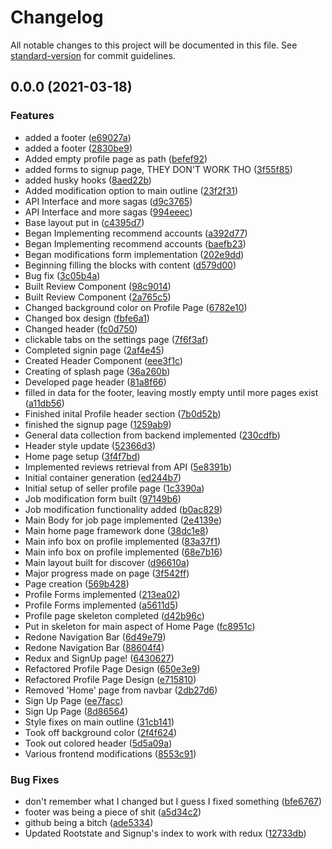 # Changelog

All notable changes to this project will be documented in this file. See [standard-version](https://github.com/conventional-changelog/standard-version) for commit guidelines.

## 0.0.0 (2021-03-18)

### Features

- added a footer ([e69027a](https://github.com/jakezam/crabapple-conglomerate/commit/e69027af56b76c599ad65b5bdbf4a03ded5559bd))
- added a footer ([2830be9](https://github.com/jakezam/crabapple-conglomerate/commit/2830be950eb649dc44ac0f0385b1552d09f0174e))
- Added empty profile page as path ([befef92](https://github.com/jakezam/crabapple-conglomerate/commit/befef9276c006e0e9e4d49ad1f8d71119e7b8b26))
- added forms to signup page, THEY DON'T WORK THO ([3f55f85](https://github.com/jakezam/crabapple-conglomerate/commit/3f55f8553df6d4f56bd028d65b254f19ccad2ef3))
- added husky hooks ([8aed22b](https://github.com/jakezam/crabapple-conglomerate/commit/8aed22bd2d222afacdc5797224f0179dbf7ccf26))
- Added modification option to main outline ([23f2f31](https://github.com/jakezam/crabapple-conglomerate/commit/23f2f312e59ebfb4fcd09ae5de40b6f671b83c6d))
- API Interface and more sagas ([d9c3765](https://github.com/jakezam/crabapple-conglomerate/commit/d9c3765f211e5f108922b189588ea50ef1e775a9))
- API Interface and more sagas ([994eeec](https://github.com/jakezam/crabapple-conglomerate/commit/994eeec97e706f93eb2595e83856418fdd162894))
- Base layout put in ([c4395d7](https://github.com/jakezam/crabapple-conglomerate/commit/c4395d7307accb172ebb6c39470a6792c2cfa7a7))
- Began Implementing recommend accounts ([a392d77](https://github.com/jakezam/crabapple-conglomerate/commit/a392d7796fb897a97792cd053874aec54ef476fd))
- Began Implementing recommend accounts ([baefb23](https://github.com/jakezam/crabapple-conglomerate/commit/baefb23afebc8ed2ca28f53cb784fd5c09db77cb))
- Began modifications form implementation ([202e9dd](https://github.com/jakezam/crabapple-conglomerate/commit/202e9dd906258e7b540ec533f19185b9c46eeaee))
- Beginning filling the blocks with content ([d579d00](https://github.com/jakezam/crabapple-conglomerate/commit/d579d00560628310a67ab0e28faeb89c8717e066))
- Bug fix ([3c05b4a](https://github.com/jakezam/crabapple-conglomerate/commit/3c05b4a1fdb476ceea827c5014ba86bd8cecc0f1))
- Built Review Component ([98c9014](https://github.com/jakezam/crabapple-conglomerate/commit/98c9014375d27a17fdba305553ee0d9aa4490965))
- Built Review Component ([2a765c5](https://github.com/jakezam/crabapple-conglomerate/commit/2a765c566bb69994ff8ee0bd925f5fa1deb76256))
- Changed background color on Profile Page ([6782e10](https://github.com/jakezam/crabapple-conglomerate/commit/6782e101f101b3e0308a7b70b08e33e74c1a648a))
- Changed box design ([fbfe6a1](https://github.com/jakezam/crabapple-conglomerate/commit/fbfe6a112944cd2e1e8f9702e9322440fdfb278a))
- Changed header ([fc0d750](https://github.com/jakezam/crabapple-conglomerate/commit/fc0d75060b019fd205db1b4fb16c6fedf248fba9))
- clickable tabs on the settings page ([7f6f3af](https://github.com/jakezam/crabapple-conglomerate/commit/7f6f3af822a019cbf84cc78bf4fe70ec9a3d9c0c))
- Completed signin page ([2af4e45](https://github.com/jakezam/crabapple-conglomerate/commit/2af4e456e950f5a605537569c5d0ce009dda2aa1))
- Created Header Component ([eee3f1c](https://github.com/jakezam/crabapple-conglomerate/commit/eee3f1ca70ae2e5f97f085b748c08e5a4f28231f))
- Creating of splash page ([36a260b](https://github.com/jakezam/crabapple-conglomerate/commit/36a260b1d2472d57cec8dbeca90368051d58f8c6))
- Developed page header ([81a8f66](https://github.com/jakezam/crabapple-conglomerate/commit/81a8f66021fda467af587a5da3d7f40750a3d0af))
- filled in data for the footer, leaving mostly empty until more pages exist ([a11db56](https://github.com/jakezam/crabapple-conglomerate/commit/a11db5694624fa6a8a47a6b295430fbd56c623c2))
- Finished inital Profile header section ([7b0d52b](https://github.com/jakezam/crabapple-conglomerate/commit/7b0d52beaf5d7813d442b60867b9641e150d74fe))
- finished the signup page ([1259ab9](https://github.com/jakezam/crabapple-conglomerate/commit/1259ab9d57b2abea3cb237a791f9c2f46cc3751a))
- General data collection from backend implemented ([230cdfb](https://github.com/jakezam/crabapple-conglomerate/commit/230cdfba3aace06ba014721527c7040f432a6a28))
- Header style update ([52366d3](https://github.com/jakezam/crabapple-conglomerate/commit/52366d320a8315f75836ae43543152b2d02ef345))
- Home page setup ([3f4f7bd](https://github.com/jakezam/crabapple-conglomerate/commit/3f4f7bdbb817c52b136832d75447051954764b79))
- Implemented reviews retrieval from API ([5e8391b](https://github.com/jakezam/crabapple-conglomerate/commit/5e8391bc32a2d43700e978c79139833a8fd51383))
- Initial container generation ([ed244b7](https://github.com/jakezam/crabapple-conglomerate/commit/ed244b746d7847dd79701057850a1ac8d4bb0ba5))
- Initial setup of seller profile page ([1c3390a](https://github.com/jakezam/crabapple-conglomerate/commit/1c3390a4e1ae12cd6b2af7c58cd4b1fbd573d3bc))
- Job modification form built ([97149b6](https://github.com/jakezam/crabapple-conglomerate/commit/97149b66d552213c537920e6fa9465f961e7f626))
- Job modification functionality added ([b0ac829](https://github.com/jakezam/crabapple-conglomerate/commit/b0ac829dec3919cd1efc2fc3d72f546d8fd7747e))
- Main Body for job page implemented ([2e4139e](https://github.com/jakezam/crabapple-conglomerate/commit/2e4139e6b9a338811b624deed81a76800b40ffdc))
- Main home page framework done ([38dc1e8](https://github.com/jakezam/crabapple-conglomerate/commit/38dc1e8b96e67879574a620b6a7a73e2be213eee))
- Main info box on profile implemented ([83a37f1](https://github.com/jakezam/crabapple-conglomerate/commit/83a37f187418bbe9a266ffc37912432c2f2788c9))
- Main info box on profile implemented ([68e7b16](https://github.com/jakezam/crabapple-conglomerate/commit/68e7b16d35aff8d264af8e984a34000a0e8cc384))
- Main layout built for discover ([d96610a](https://github.com/jakezam/crabapple-conglomerate/commit/d96610a7116f283cbe8995dac0f61ed830e5f4b5))
- Major progress made on page ([3f542ff](https://github.com/jakezam/crabapple-conglomerate/commit/3f542ff4afc477bf68c22995691a885300f69bbd))
- Page creation ([569b428](https://github.com/jakezam/crabapple-conglomerate/commit/569b4280229a878a0c1d9107a96938c357ec35c7))
- Profile Forms implemented ([213ea02](https://github.com/jakezam/crabapple-conglomerate/commit/213ea0299a6248b3cb4641c5bd9517ee0cac9d2c))
- Profile Forms implemented ([a5611d5](https://github.com/jakezam/crabapple-conglomerate/commit/a5611d5907535dd2011f7569cbb1a2e8b808ff9a))
- Profile page skeleton completed ([d42b96c](https://github.com/jakezam/crabapple-conglomerate/commit/d42b96ccba58ed5315d15ac206a7dbf7db8f4084))
- Put in skeleton for main aspect of Home Page ([fc8951c](https://github.com/jakezam/crabapple-conglomerate/commit/fc8951c6a0723cddcd15d5fdb6ab9013e6bafdf1))
- Redone Navigation Bar ([6d49e79](https://github.com/jakezam/crabapple-conglomerate/commit/6d49e794b5c2f4cb40fe587e46d844210a88bd36))
- Redone Navigation Bar ([88604f4](https://github.com/jakezam/crabapple-conglomerate/commit/88604f40c73f539d77461a8dfea045d1d61b2850))
- Redux and SignUp page! ([6430627](https://github.com/jakezam/crabapple-conglomerate/commit/6430627dc8a25460386a93fe90e2ad91ab900439))
- Refactored Profile Page Design ([650e3e9](https://github.com/jakezam/crabapple-conglomerate/commit/650e3e94dd4adbbc0c3df95c3b4c67b75e054830))
- Refactored Profile Page Design ([e715810](https://github.com/jakezam/crabapple-conglomerate/commit/e715810519512e60799b6e92b2f3c75972afea2d))
- Removed 'Home' page from navbar ([2db27d6](https://github.com/jakezam/crabapple-conglomerate/commit/2db27d6ea14db2dc61a28dace4dd6e0bc663b482))
- Sign Up Page ([ee7facc](https://github.com/jakezam/crabapple-conglomerate/commit/ee7faccb10f626e39a23df22eb3efa0a9f1f2a4b))
- Sign Up Page ([8d86564](https://github.com/jakezam/crabapple-conglomerate/commit/8d865647c7043406f7350e54f51e70e3a75494a6))
- Style fixes on main outline ([31cb141](https://github.com/jakezam/crabapple-conglomerate/commit/31cb141595a70709d29efc72c2d8438a4add7ed7))
- Took off background color ([2f4f624](https://github.com/jakezam/crabapple-conglomerate/commit/2f4f624e94b84724823a51175a4855d6d8d409ec))
- Took out colored header ([5d5a09a](https://github.com/jakezam/crabapple-conglomerate/commit/5d5a09a51aaac2425f892cb553068777dbdec914))
- Various frontend modifications ([8553c91](https://github.com/jakezam/crabapple-conglomerate/commit/8553c91dcfdef5f8d80622a39d6340f68f29c31a))

### Bug Fixes

- don't remember what I changed but I guess I fixed something ([bfe6767](https://github.com/jakezam/crabapple-conglomerate/commit/bfe6767590783be708431bbf0ae48e324a16ed77))
- footer was being a piece of shit ([a5d34c2](https://github.com/jakezam/crabapple-conglomerate/commit/a5d34c23a570a8a58a76fbb5ed774cecd88f78a0))
- github being a bitch ([ade5334](https://github.com/jakezam/crabapple-conglomerate/commit/ade53346e24e92500d44c4618250a6119cb1a784))
- Updated Rootstate and Signup's index to work with redux ([12733db](https://github.com/jakezam/crabapple-conglomerate/commit/12733dbab3c14918a8dc01eb99b738d381e445ef))
